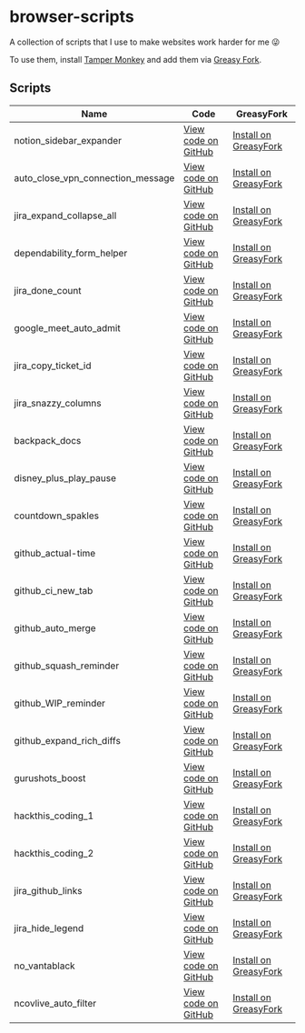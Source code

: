 #  browser-scripts



A collection of scripts that I use to make websites work harder for me 😜

To use them, install [Tamper Monkey](https://www.tampermonkey.net/) and add them via [Greasy Fork](https://greasyfork.org/en/users/180365-george-gillams). 

## Scripts

|  Name                               |  Code                 |  GreasyFork             |
| --------------------------------- | ------------------- | --------------------- |
|  notion_sidebar_expander            |  [View code on GitHub](https://github.com/georgegillams/browser-scripts/blob/master/src/Notion%20Sidebar%20Expander)  |  [Install on GreasyFork](https://greasyfork.org/en/scripts/439931-notion-sidebar-expander)  |
|  auto_close_vpn_connection_message  |  [View code on GitHub](https://github.com/georgegillams/browser-scripts/blob/master/src/Auto%20close%20VPN%20connection%20message)  |  [Install on GreasyFork](https://greasyfork.org/en/scripts/439484-auto-close-vpn-connection-message)  |
|  jira_expand_collapse_all           |  [View code on GitHub](https://github.com/georgegillams/browser-scripts/blob/master/src/Jira%20expand%20collapse%20all)  |  [Install on GreasyFork](https://greasyfork.org/en/scripts/433839-jira-expand-collapse-all)  |
|  dependability_form_helper          |  [View code on GitHub](https://github.com/georgegillams/browser-scripts/blob/master/src/Dependability%20form%20helper)  |  [Install on GreasyFork](https://greasyfork.org/en/scripts/431997-dependability-form-helper)  |
|  jira_done_count                    |  [View code on GitHub](https://github.com/georgegillams/browser-scripts/blob/master/src/Jira%20Done%20Count)  |  [Install on GreasyFork](https://greasyfork.org/en/scripts/423770-jira-done-count)  |
|  google_meet_auto_admit             |  [View code on GitHub](https://github.com/georgegillams/browser-scripts/blob/master/src/Google%20Meet%20auto%20admit)  |  [Install on GreasyFork](https://greasyfork.org/en/scripts/418194-google-meet-auto-admit)  |
|  jira_copy_ticket_id                |  [View code on GitHub](https://github.com/georgegillams/browser-scripts/blob/master/src/Copy%20Jira%20ticket%20ID)  |  [Install on GreasyFork](https://greasyfork.org/en/scripts/416336-copy-jira-ticket-id)  |
|  jira_snazzy_columns                |  [View code on GitHub](https://github.com/georgegillams/browser-scripts/blob/master/src/Jira%20snazzy%20columns.js)  |  [Install on GreasyFork](https://greasyfork.org/en/scripts/408483-jira-snazzy-columns)  |
|  backpack_docs                      |  [View code on GitHub](https://github.com/georgegillams/browser-scripts/blob/master/src/Backpack%20docs.js)  |  [Install on GreasyFork](https://greasyfork.org/en/scripts/400764-backpack)  |
|  disney_plus_play_pause             |  [View code on GitHub](https://github.com/georgegillams/browser-scripts/blob/master/src/Disney%20Plus%20Play%20Pause.js)  |  [Install on GreasyFork](https://greasyfork.org/en/scripts/403470-disney-toggle-play-pause)  |
|  countdown_spakles                  |  [View code on GitHub](https://github.com/georgegillams/browser-scripts/blob/master/src/Countdown%20sparkles.js)  |  [Install on GreasyFork](https://greasyfork.org/en/scripts/390085-countdown-spakliness)  |
|  github_actual-time                 |  [View code on GitHub](https://github.com/georgegillams/browser-scripts/blob/master/src/GitHub%20actual%20time.js)  |  [Install on GreasyFork](https://greasyfork.org/en/scripts/406513-github-actual-time)  |
|  github_ci_new_tab                  |  [View code on GitHub](https://github.com/georgegillams/browser-scripts/blob/master/src/GitHub%20CI%20links%20new%20tab.js)  |  [Install on GreasyFork](https://greasyfork.org/en/scripts/390827-github-ci-links-new-tab)  |
|  github_auto_merge                  |  [View code on GitHub](https://github.com/georgegillams/browser-scripts/blob/master/src/GitHub%20auto%20merge.js)  |  [Install on GreasyFork](https://greasyfork.org/en/scripts/389944-github-auto-merge)  |
|  github_squash_reminder             |  [View code on GitHub](https://github.com/georgegillams/browser-scripts/blob/master/src/GitHub%20squash%20reminder.js)  |  [Install on GreasyFork](https://greasyfork.org/en/scripts/368661-github-squash-reminder)  |
|  github_WIP_reminder                |  [View code on GitHub](https://github.com/georgegillams/browser-scripts/blob/master/src/GitHub%20WIP%20Reminder.js)  |  [Install on GreasyFork](https://greasyfork.org/en/scripts/382563-github-wip-reminder)  |
|  github_expand_rich_diffs           |  [View code on GitHub](https://github.com/georgegillams/browser-scripts/blob/master/src/GitHub%20expand%20rich%20diffs.js)  |  [Install on GreasyFork](https://greasyfork.org/en/scripts/389465-github-expand-rich-diffs)  |
|  gurushots_boost                    |  [View code on GitHub](https://github.com/georgegillams/browser-scripts/blob/master/src/GuruShots%20boost.js)  |  [Install on GreasyFork](https://greasyfork.org/en/scripts/40718-gurushots-boost)  |
|  hackthis_coding_1                  |  [View code on GitHub](https://github.com/georgegillams/browser-scripts/blob/master/src/Hackthis.co.uk%20coding%20level%201.js)  |  [Install on GreasyFork](https://greasyfork.org/en/scripts/369309-hackthis-co-uk-coding-level-1)  |
|  hackthis_coding_2                  |  [View code on GitHub](https://github.com/georgegillams/browser-scripts/blob/master/src/Hackthis.co.uk%20coding%20level%202.js)  |  [Install on GreasyFork](https://greasyfork.org/en/scripts/369310-hackthis-co-uk-coding-level-2)  |
|  jira_github_links                  |  [View code on GitHub](https://github.com/georgegillams/browser-scripts/blob/master/src/Jira%20GitHub%20Links.js)  |  [Install on GreasyFork](https://greasyfork.org/en/scripts/382492-jira-github-links)  |
|  jira_hide_legend                   |  [View code on GitHub](https://github.com/georgegillams/browser-scripts/blob/master/src/Jira%20hide%20links.js)  |  [Install on GreasyFork](https://greasyfork.org/en/scripts/390156-jira-hide-legend)  |
|  no_vantablack                      |  [View code on GitHub](https://github.com/georgegillams/browser-scripts/blob/master/src/No%20vantablack.js)  |  [Install on GreasyFork](https://greasyfork.org/en/scripts/390481-no-vantablack)  |
|  ncovlive_auto_filter               |  [View code on GitHub](https://github.com/georgegillams/browser-scripts/blob/master/src/NcovLive%20auto%20filter.js)  |  [Install on GreasyFork](https://greasyfork.org/en/scripts/397849-ncovlive-auto-filter)  |